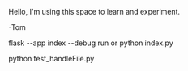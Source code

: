Hello,
I'm using this space to learn and experiment.

-Tom

flask --app index --debug run
or
python index.py

python test_handleFile.py 